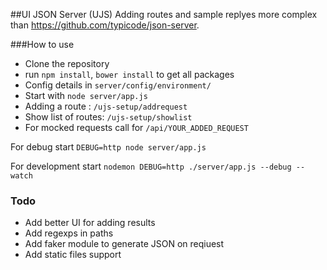 ##UI JSON Server (UJS)
Adding routes and sample replyes more complex than https://github.com/typicode/json-server.

###How to use
 - Clone the repository
 - run ```npm install```, ```bower install``` to get all packages
 - Config details in ```server/config/environment/```
 - Start with ```node server/app.js```
 - Adding a route : ```/ujs-setup/addrequest```
 - Show list of routes: ```/ujs-setup/showlist```
 - For mocked requests call for ```/api/YOUR_ADDED_REQUEST```


For debug start ```DEBUG=http node server/app.js```

For development start ```nodemon DEBUG=http ./server/app.js --debug --watch```


### Todo
 - Add better UI for adding results
 - Add regexps in paths
 - Add faker module to generate JSON on reqiuest
 - Add static files support




